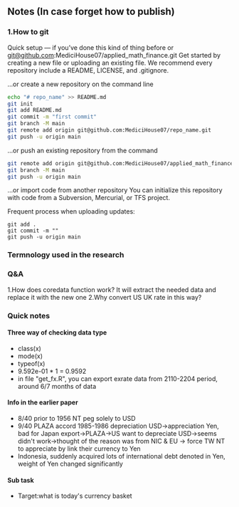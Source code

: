 
## Notes (In case forget how to publish)

### 1.How to git

Quick setup — if you’ve done this kind of thing before or	
git@github.com:MediciHouse07/applied_math_finance.git
Get started by creating a new file or uploading an existing file. We recommend every repository include a README, LICENSE, and .gitignore.

…or create a new repository on the command line
```sh
echo "# repo_name" >> README.md 
git init
git add README.md
git commit -m "first commit"
git branch -M main
git remote add origin git@github.com:MediciHouse07/repo_name.git
git push -u origin main
```
…or push an existing repository from the command 
```sh
git remote add origin git@github.com:MediciHouse07/applied_math_finance.git
git branch -M main
git push -u origin main

```
…or import code from another repository
You can initialize this repository with code from a Subversion, Mercurial, or TFS project.

Frequent process when uploading updates:
```
git add .
git commit -m ""
git push -u origin main
```

### Termnology used in the research
### Q&A

1.How does coredata function work?
It will extract the needed data and replace it with the new one
2.Why convert US UK rate in this way?

### Quick notes
#### Three way of checking data type
- class(x)
- mode(x)
- typeof(x)
- 9.592e-01 * 1 = 0.9592
- in file "get_fx.R", you can export exrate data from 2110-2204 period, around 6/7 months of data



#### Info in the earlier paper
- 8/40 prior to 1956 NT peg solely to USD
- 9/40 PLAZA accord 1985-1986 depreciation USD->appreciation Yen, bad for Japan export->PLAZA->US want to depreciate USD->seems didn't work->thought of the reason was from NIC & EU -> force TW NT to appreciate by link their currency to Yen
- Indonesia, suddenly acquired lots of international debt denoted in Yen, weight of Yen changed significantly

#### Sub task

- Target:what is today's currency basket

